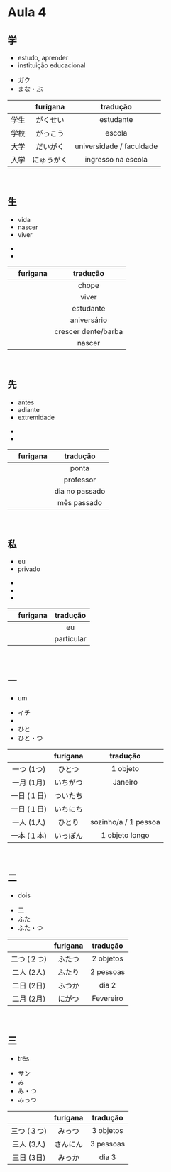 # Aula 4


## 学
<ul><li>estudo, aprender</li><li>instituição educacional</li></ul>

<ul><li>ガク</li><li>まな・ぶ</li></ul>

|  | furigana | tradução |
|:---:|:---:|:---:|
| 学生 | がくせい | estudante |
| 学校 | がっこう | escola |
| 大学 | だいがく | universidade / faculdade |
| 入学 | にゅうがく | ingresso na escola |

<br>


## 生
<ul><li>vida</li><li>nascer</li><li>viver</li></ul>

<ul><li></li><li></li></ul>

|  | furigana | tradução |
|:---:|:---:|:---:|
|  |  | chope |
|  |  | viver |
|  |  | estudante |
|  |  | aniversário |
|  |  | crescer dente/barba |
|  |  | nascer |

<br>


## 先
<ul><li>antes</li><li>adiante</li><li>extremidade</li></ul>

<ul><li></li><li></li></ul>

|  | furigana | tradução |
|:---:|:---:|:---:|
|  |  | ponta |
|  |  | professor |
|  |  | dia no passado |
|  |  | mês passado |

<br>


## 私
<ul><li>eu</li><li>privado</li></ul>

<ul><li></li><li></li><li></li></ul>

|  | furigana | tradução |
|:---:|:---:|:---:|
|  |  | eu |
|  |  | particular |
<br>


## 一
- um

<ul><li>イチ</li><li></li><li>ひと</li><li>ひと・つ</li></ul>

|  | furigana | tradução |
|:---:|:---:|:---:|
| 一つ (1つ) | ひとつ | 1 objeto |
| 一月 (1月) | いちがつ | Janeiro |
| 一日 (１日) | ついたち |  |
| 一日 (１日) | いちにち |  |
| 一人 (1人) | ひとり | sozinho/a / 1 pessoa |
| 一本 (１本) | いっぽん | 1 objeto longo |

<br>


## 二
- dois

<ul><li>二</li><li>ふた</li><li>ふた・つ</li></ul>

|  | furigana | tradução |
|:---:|:---:|:---:|
| 二つ (２つ) | ふたつ | 2 objetos |
| 二人 (2人) | ふたり | 2 pessoas |
| 二日 (2日) | ふつか | dia 2 |
| 二月 (2月) | にがつ | Fevereiro |

<br>


## 三
- três

<ul><li>サン</li><li>み</li><li>み・つ</li><li>みっつ</li></ul>

|  | furigana | tradução |
|:---:|:---:|:---:|
| 三つ (３つ) | みっつ | 3 objetos |
| 三人 (3人) | さんにん | 3 pessoas |
| 三日 (3日) | みっか | dia 3 |   